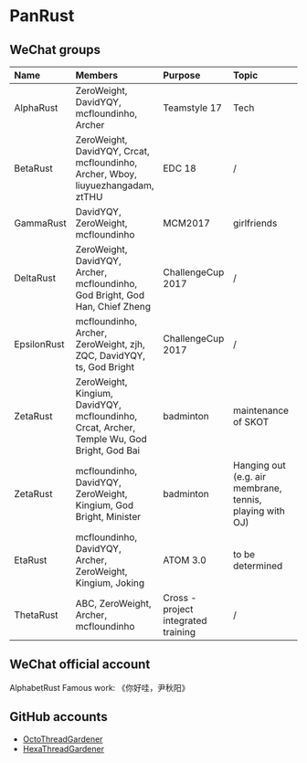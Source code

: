 # PanRust

## WeChat groups

| Name | Members | Purpose | Topic | GitHub Repo | Comments |
|:-----|:--------|:--------|:------|:------------|:---------|
| AlphaRust | ZeroWeight, DavidYQY, mcfloundinho, Archer | Teamstyle 17 | Tech | [StellarCraft](https://github.com/mcfloundinho/StellarCraft)|
| BetaRust  | ZeroWeight, DavidYQY, Crcat, mcfloundinho, Archer, Wboy, liuyuezhangadam, ztTHU | EDC 18 | / | [A-Heaven_Sent-Chance](https://github.com/ZeroWeight/A-Heaven_Sent-Chance) | deprecated |
| GammaRust | DavidYQY, ZeroWeight, mcfloundinho | MCM2017 | girlfriends |
| DeltaRust | ZeroWeight, DavidYQY, Archer, mcfloundinho, God Bright, God Han, Chief Zheng | ChallengeCup 2017 | / | [fit-tracking](https://github.com/mcfloundinho/fit-tracking) | deprecated|
| EpsilonRust | mcfloundinho, Archer, ZeroWeight, zjh, ZQC, DavidYQY, ts, God Bright | ChallengeCup 2017 | / | [fit-tracking](https://github.com/mcfloundinho/fit-tracking)| deprecated|
| ZetaRust | ZeroWeight, Kingium, DavidYQY, mcfloundinho, Crcat, Archer, Temple Wu, God Bright, God Bai | badminton | maintenance of SKOT | [super-kang-octo-thread](https://github.com/ZeroWeight/super-kang-octo-thread) | obselete |
| ZetaRust | mcfloundinho, DavidYQY, ZeroWeight, Kingium, God Bright, Minister | badminton | Hanging out (e.g. air membrane, tennis, playing with OJ) |  | formerly known as YetAnotherZetaRust |
| EtaRust | mcfloundinho, DavidYQY, Archer, ZeroWeight, Kingium, Joking | ATOM 3.0 | to be determined | [SmartDanmaku](https://github.com/mcfloundinho/SmartDanmaku) |deprecated |
| ThetaRust | ABC, ZeroWeight, Archer, mcfloundinho | Cross - project integrated training | / |  | |

## WeChat official account

AlphabetRust
Famous work: 《你好哇，尹秋阳》

## GitHub accounts

- [OctoThreadGardener](https://github.com/OctoThreadGardener)
- [HexaThreadGardener](https://github.com/HexaThreadGardener)
